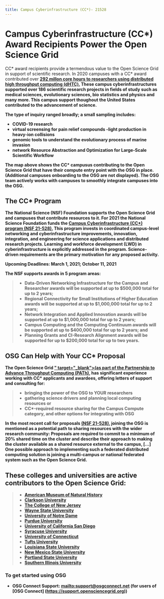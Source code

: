 ```yaml
---
title: Campus Cyberinfrastructure (CC*)- 21528
---
```


<h1>Campus Cyberinfrastructure (CC*) Award Recipients Power the Open Science Grid</h1>

CC* award recipients provide a termendous value to the Open Science Grid in support of scientific research. In 2020 campuses with a CC* award contributed over <a href="https://gracc.opensciencegrid.org/d/000000074/gracc-home" target="_blank"> <b>292 millon core hours to researchers using distributed high throughput computing (dHTC).<b></a> These campus cyberinfrastructures supported over 186 scientific research projects in fields of study such as medical sciences, evolutionary sciences, bio statistics and physics and many more. This campus support thoughout the United States contributed to the advancement of science.

The type of inquiry ranged broadly; a small sampling includes:
- COVID-19 research  
- virtual screensing for pain relief compounds
-light production in heavy-ion collisions 
- genomic tools to understand the evolutionary process of marine invasion
- network Resource Abstraction and Optimization for Large-Scale Scientific Workflow

The map above shows the CC* campusus contributing to the Open Science Grid that have their compute entry point with the OSG in place. (Additional campuses  onboarding to the OSG are not displayed). The OSG team actively works with campuses to smoothly integrate campuses into the OSG. 

<h2>The CC* Program</h2>
The National Science (NSF) Foundation supports the Open Science Grid and campuses that contribute resources to it. For 2021 the National Science Foundation funds the <a href="https://www.nsf.gov/funding/pgm_summ.jsp?pims_id=504748" target="_blank"> Campus Cyberinfrastructure (CC*) program (NSF 21-528).</a>
This program invests in coordinated campus-level networking and cyberinfrastructure improvements, innovation, integration, and engineering for science applications and distributed research projects. Learning and workforce development (LWD) in cyberinfrastructure is explicitly addressed in the program. Science-driven requirements are the primary motivation for any proposed activity.

**Upcoming Deadlines: March 1, 2021; October 11, 2021** 

The NSF supports awards in 5 program areas:
>- 	Data-Driven Networking Infrastructure for the Campus and Researcher awards will be supported at up to $500,000 total for up to 2 years;
>- 	Regional Connectivity for Small Institutions of Higher Education awards will be supported at up to $1,000,000 total for up to 2 years;
>- 	Network Integration and Applied Innovation awards will be supported at up to $1,000,000 total for up to 2 years; 
>- 	Campus Computing and the Computing Continuum awards will be supported at up to $400,000 total for up to 2 years; and
>- 	Planning Grants and CI-Research Alignment awards will be supported for up to $200,000 total for up to two years.

<h2>OSG Can Help with Your CC* Proposal</h2>

The Open Science Grid <a href="https://path-cc.io/" target="_blank"> " target="_blank">(as part of the Partnership to Advance Throughput Computing (PATh)</a>, has significant experience working with CC* applicants and awardees, offering letters of support and consulting for:
>- bringing the power of the OSG to YOUR researchers
>- gathering science drivers and planning local computing resources or
>- CC*-required resource sharing for the Campus Compute category, and other options for integrating with OSG

In the most recent call for proposals <a href="https://www.nsf.gov/funding/pgm_summ.jsp?pims_id=504748" target="_blank">(NSF 21-528)</a>, joining the OSG is mentioned as a potential path to sharing resources with the wider research community:
Proposals are required to commit to a minimum of 20% shared time on the cluster and describe their approach to making the cluster available as a shared resource external to the campus, [...] One possible approach to implementing such a federated distributed computing solution is joining a multi-campus or national federated system such as the Open Science Grid.

<h2>These colleges and universities are active contributors to the Open Science Grid: </h2>

>- <a href="https://www.amnh.org/research/computational-sciences" target="_blank">American Museum of Natural History</a>
>- <a href="https://sites.clarkson.edu/acres/" target="_blank">Clarkson University</a>
>- <a href="https://computerscience.tcnj.edu/cs-programs-research/funded-projects/" target="_blank">The College of New Jersey</a>
>-  <a href="https://www.nsf.gov/awardsearch/showAward?AWD_ID=1925467&HistoricalAwards=false" target="_blank">Wayne State University</a>
>- <a href="https://news.research.university/2019/10/31/the-research-university-tru-896/" target="_blank">University of Notre Dame</a> 
>- <a href="https://www.purdue.edu/newsroom/releases/2019/Q3/nsf-supports-purdue-team-developing-online-manufacturing-education.html" target="_blank">Purdue University</a>
>- <a href="https://ucsdnews.ucsd.edu/pressrelease/sdsc-awarded-nsf-grant-for-triton-shared-computing-cluster-upgrade" target="_blank">University of California San Diego</a>
>- <a href="https://news.syr.edu/blog/2020/09/03/national-science-foundation-awards-390000-to-syracuse-university-computing-initiative/" target="_blank"> Syracuse University</a>
>- <a href="https://news.engr.uconn.edu/500k-nsf-grant-awarded-to-dr-bing-wang-uconn-health-center-2.php" target="_blank">University of Connecticut</a>
>- <a href="https://now.tufts.edu/articles/tufts-awarded-nsf-grant-expand-big-data-innovation-and-discovery" target="_blank"> Tufts University</a>
>- <a href="https://www.lsu.edu/mediacenter/news/2020/04/22cct_brandt_nsf.php" target="_blank"> Louisiana State University</a>
>- <a href="https://newscenter.nmsu.edu/Articles/view/14445/nsf-grant-brings-high-performance-computing-to-new-mexico-students-faculty" target="_blank"> New Mexico State University</a>
>- <a href="https://www.pdx.edu/news/psu-receives-5m-federal-grant-improve-access-stem-education-underrepresented-students" target="_blank"> Portland State University</a>
>- <a href="https://oit.siu.edu/rcc/services/grant.php" target="_blank"> Southern Illinois University</a>


### To get started using OSG

* OSG Connect Support: <mailto:support@osgconnect.net> (for users of [OSG Connect] (https://support.opensciencegrid.org))



